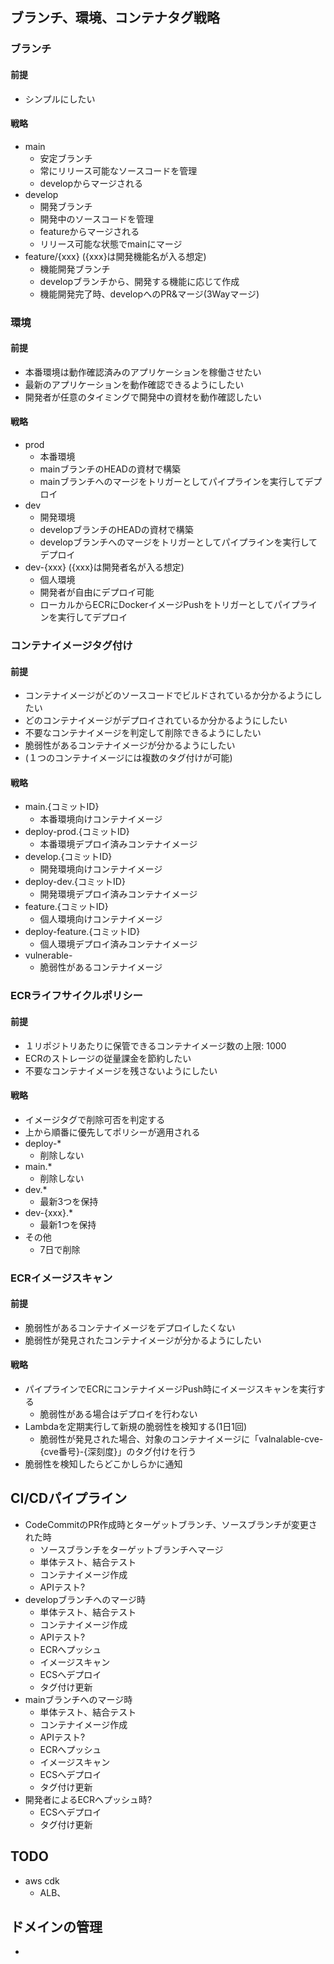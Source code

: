 ## ブランチ、環境、コンテナタグ戦略
### ブランチ
#### 前提
- シンプルにしたい
#### 戦略
- main
    - 安定ブランチ
    - 常にリリース可能なソースコードを管理
    - developからマージされる
- develop
    - 開発ブランチ
    - 開発中のソースコードを管理
    - featureからマージされる
    - リリース可能な状態でmainにマージ
- feature/{xxx} ({xxx}は開発機能名が入る想定)
    - 機能開発ブランチ
    - developブランチから、開発する機能に応じて作成
    - 機能開発完了時、developへのPR&マージ(3Wayマージ)

### 環境
#### 前提
- 本番環境は動作確認済みのアプリケーションを稼働させたい
- 最新のアプリケーションを動作確認できるようにしたい
- 開発者が任意のタイミングで開発中の資材を動作確認したい
#### 戦略
- prod
    - 本番環境
    - mainブランチのHEADの資材で構築
    - mainブランチへのマージをトリガーとしてパイプラインを実行してデプロイ
- dev
    - 開発環境
    - developブランチのHEADの資材で構築
    - developブランチへのマージをトリガーとしてパイプラインを実行してデプロイ
- dev-{xxx} ({xxx}は開発者名が入る想定)
    - 個人環境
    - 開発者が自由にデプロイ可能
    - ローカルからECRにDockerイメージPushをトリガーとしてパイプラインを実行してデプロイ

### コンテナイメージタグ付け
#### 前提
- コンテナイメージがどのソースコードでビルドされているか分かるようにしたい
- どのコンテナイメージがデプロイされているか分かるようにしたい
- 不要なコンテナイメージを判定して削除できるようにしたい
- 脆弱性があるコンテナイメージが分かるようにしたい
- (１つのコンテナイメージには複数のタグ付けが可能)
#### 戦略
- main.{コミットID}
    - 本番環境向けコンテナイメージ
- deploy-prod.{コミットID}
    - 本番環境デプロイ済みコンテナイメージ
- develop.{コミットID}
    - 開発環境向けコンテナイメージ
- deploy-dev.{コミットID}
    - 開発環境デプロイ済みコンテナイメージ
- feature.{コミットID}
    - 個人環境向けコンテナイメージ
- deploy-feature.{コミットID}
    - 個人環境デプロイ済みコンテナイメージ
- vulnerable-
    - 脆弱性があるコンテナイメージ

### ECRライフサイクルポリシー
#### 前提
- １リポジトリあたりに保管できるコンテナイメージ数の上限: 1000
- ECRのストレージの従量課金を節約したい
- 不要なコンテナイメージを残さないようにしたい
#### 戦略
- イメージタグで削除可否を判定する
- 上から順番に優先してポリシーが適用される
- deploy-*
    - 削除しない
- main.*
    - 削除しない
- dev.*
    - 最新3つを保持
- dev-{xxx}.*
    - 最新1つを保持
- その他
    - 7日で削除

### ECRイメージスキャン
#### 前提
- 脆弱性があるコンテナイメージをデプロイしたくない
- 脆弱性が発見されたコンテナイメージが分かるようにしたい
#### 戦略
- パイプラインでECRにコンテナイメージPush時にイメージスキャンを実行する
    - 脆弱性がある場合はデプロイを行わない
- Lambdaを定期実行して新規の脆弱性を検知する(1日1回)
    - 脆弱性が発見された場合、対象のコンテナイメージに「valnalable-cve-{cve番号}-{深刻度}」のタグ付けを行う
- 脆弱性を検知したらどこかしらかに通知

## CI/CDパイプライン
- CodeCommitのPR作成時とターゲットブランチ、ソースブランチが変更された時
    - ソースブランチをターゲットブランチへマージ
    - 単体テスト、結合テスト
    - コンテナイメージ作成
    - APIテスト?
- developブランチへのマージ時
    - 単体テスト、結合テスト
    - コンテナイメージ作成
    - APIテスト?
    - ECRへプッシュ
    - イメージスキャン
    - ECSへデプロイ
    - タグ付け更新
- mainブランチへのマージ時
    - 単体テスト、結合テスト
    - コンテナイメージ作成
    - APIテスト?
    - ECRへプッシュ
    - イメージスキャン
    - ECSへデプロイ
    - タグ付け更新
- 開発者によるECRへプッシュ時?
    - ECSへデプロイ
    - タグ付け更新


## TODO
- aws cdk
    - ALB、


## ドメインの管理
- 